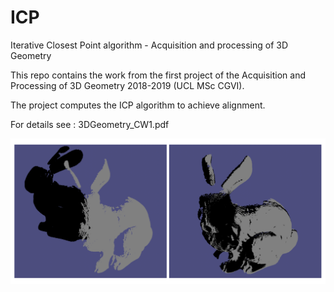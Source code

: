 # ICP
Iterative Closest Point algorithm - Acquisition and processing of 3D Geometry

This repo contains the work from the first project of the Acquisition and Processing of 3D Geometry 2018-2019 (UCL MSc CGVI).

The project computes the ICP algorithm to achieve alignment.

For details see : 3DGeometry_CW1.pdf

![alt text](https://github.com/SilvioJin/ICP/blob/master/images/ICP%20alignment%20.png)
